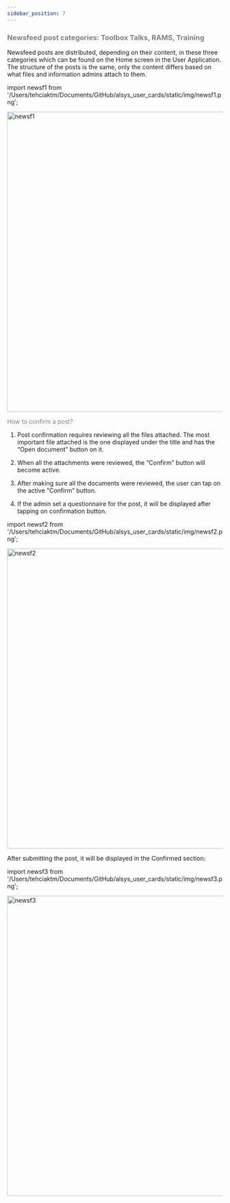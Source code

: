 ```yaml
---
sidebar_position: 7
---
```




### <font color="gray">Newsfeed post categories: Toolbox Talks, RAMS, Training</font>

Newsfeed posts are distributed, depending on their content, in these three categories which can be found on the Home screen in the User Application. 
The structure of the posts is the same, only the content differs based on what files and information admins attach to them. 

import newsf1 from '/Users/tehciaktm/Documents/GitHub/alsys_user_cards/static/img/newsf1.png';

<img src={newsf1} alt="newsf1" width="700"/>

<font color="gray">How to confirm a post?</font>

1. Post confirmation requires reviewing all the files attached. The most important file attached is the one displayed under the title and has the “Open document” button on it.

2. When all the attachments were reviewed, the “Confirm” button will become active.

3. After making sure all the documents were reviewed, the user can tap on the active “Confirm” button.

4. If the admin set a questionnaire for the post, it will be displayed after tapping on confirmation button.

import newsf2 from '/Users/tehciaktm/Documents/GitHub/alsys_user_cards/static/img/newsf2.png';

<img src={newsf2} alt="newsf2" width="700"/>

After submitting the post, it will be displayed in the Confirmed section:

import newsf3 from '/Users/tehciaktm/Documents/GitHub/alsys_user_cards/static/img/newsf3.png';

<img src={newsf3} alt="newsf3" width="700"/>

